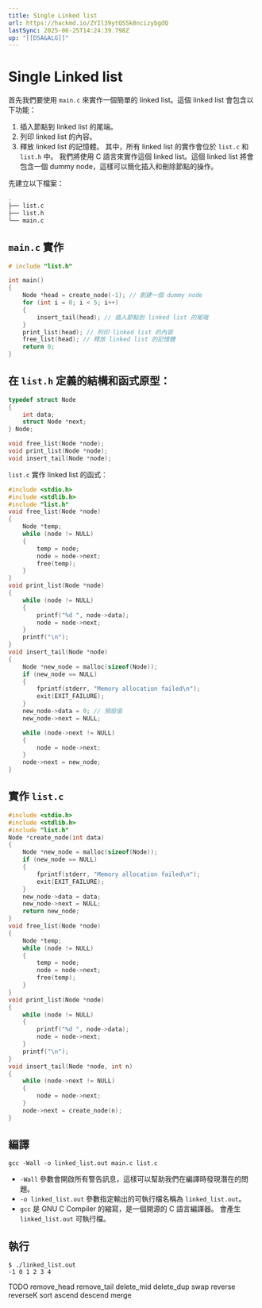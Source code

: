 ```yaml
---
title: Single Linked list
url: https://hackmd.io/ZYIl39ytQSSk8ncizybgdQ
lastSync: 2025-06-25T14:24:39.798Z
up: "[[DSA&ALG]]"
---
```

# Single Linked list

    
首先我們要使用 `main.c` 來實作一個簡單的 linked list。這個 linked list 會包含以下功能：
1. 插入節點到 linked list 的尾端。
2. 列印 linked list 的內容。
3. 釋放 linked list 的記憶體。
其中，所有 linked list 的實作會位於 `list.c` 和 `list.h` 中。
我們將使用 C 語言來實作這個 linked list。這個 linked list 將會包含一個 dummy node，這樣可以簡化插入和刪除節點的操作。

先建立以下檔案：

```bash
.
├── list.c
├── list.h
└── main.c
```

## `main.c` 實作
```c
# include "list.h"

int main()
{
    Node *head = create_node(-1); // 創建一個 dummy node
    for (int i = 0; i < 5; i++)
    {
        insert_tail(head); // 插入節點到 linked list 的尾端
    }
    print_list(head); // 列印 linked list 的內容
    free_list(head); // 釋放 linked list 的記憶體
    return 0;
}
```

## 在 `list.h` 定義的結構和函式原型：

```c
typedef struct Node
{
    int data;
    struct Node *next;
} Node;

void free_list(Node *node);
void print_list(Node *node);
void insert_tail(Node *node);
```

`list.c` 實作 linked list 的函式：

```c
#include <stdio.h>
#include <stdlib.h>
#include "list.h"
void free_list(Node *node)
{
    Node *temp;
    while (node != NULL)
    {
        temp = node;
        node = node->next;
        free(temp);
    }
}
void print_list(Node *node)
{
    while (node != NULL)
    {
        printf("%d ", node->data);
        node = node->next;
    }
    printf("\n");
}
void insert_tail(Node *node)
{
    Node *new_node = malloc(sizeof(Node));
    if (new_node == NULL)
    {
        fprintf(stderr, "Memory allocation failed\n");
        exit(EXIT_FAILURE);
    }
    new_node->data = 0; // 預設值
    new_node->next = NULL;

    while (node->next != NULL)
    {
        node = node->next;
    }
    node->next = new_node;
}
```
## 實作 `list.c`

```c
#include <stdio.h>
#include <stdlib.h>
#include "list.h"
Node *create_node(int data)
{
    Node *new_node = malloc(sizeof(Node));
    if (new_node == NULL)
    {
        fprintf(stderr, "Memory allocation failed\n");
        exit(EXIT_FAILURE);
    }
    new_node->data = data;
    new_node->next = NULL;
    return new_node;
}
void free_list(Node *node)
{
    Node *temp;
    while (node != NULL)
    {
        temp = node;
        node = node->next;
        free(temp);
    }
}
void print_list(Node *node)
{
    while (node != NULL)
    {
        printf("%d ", node->data);
        node = node->next;
    }
    printf("\n");
}
void insert_tail(Node *node, int n)
{
    while (node->next != NULL)
    {
        node = node->next;
    }
    node->next = create_node(n);
}
```

## 編譯
```
gcc -Wall -o linked_list.out main.c list.c 
```
- `-Wall` 參數會開啟所有警告訊息，這樣可以幫助我們在編譯時發現潛在的問題。
- `-o linked_list.out` 參數指定輸出的可執行檔名稱為 `linked_list.out`。
- `gcc` 是 GNU C Compiler 的縮寫，是一個開源的 C 語言編譯器。
會產生 `linked_list.out` 可執行檔。

## 執行
```
$ ./linked_list.out 
-1 0 1 2 3 4 
```

TODO
remove_head
remove_tail
delete_mid
delete_dup
swap
reverse
reverseK
sort
ascend
descend
merge